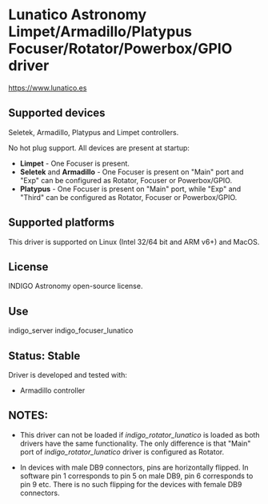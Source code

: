 # Lunatico Astronomy Limpet/Armadillo/Platypus Focuser/Rotator/Powerbox/GPIO driver

https://www.lunatico.es

## Supported devices

Seletek, Armadillo, Platypus and Limpet controllers.

No hot plug support. All devices are present at startup:

* **Limpet** - One Focuser is present.
* **Seletek** and **Armadillo** - One Focuser is present on "Main" port and "Exp" can be configured as Rotator, Focuser or Powerbox/GPIO.
* **Platypus** - One Focuser is present on "Main" port, while "Exp" and "Third" can be configured as Rotator, Focuser or Powerbox/GPIO.

## Supported platforms

This driver is supported on Linux (Intel 32/64 bit and ARM v6+) and MacOS.

## License

INDIGO Astronomy open-source license.

## Use

indigo_server indigo_focuser_lunatico

## Status: Stable

Driver is developed and tested with:
* Armadillo controller

## NOTES:

* This driver can not be loaded if *indigo_rotator_lunatico* is loaded as both drivers have the same functionality. The only difference is that "Main" port of *indigo_rotator_lunatico* driver is configured as Rotator.

* In devices with male DB9 connectors, pins are horizontally flipped. In software pin 1 corresponds to pin 5 on male DB9, pin 6 corresponds to pin 9 etc. There is no such flipping for the devices with female DB9 connectors.
